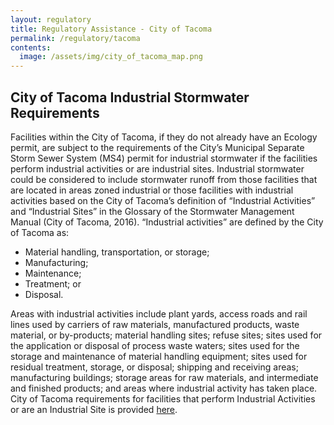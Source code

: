 ```yaml
---
layout: regulatory
title: Regulatory Assistance - City of Tacoma
permalink: /regulatory/tacoma
contents:
  image: /assets/img/city_of_tacoma_map.png
---
```


## City of Tacoma Industrial Stormwater Requirements

Facilities within the City of Tacoma, if they do not already have an Ecology permit, are subject to the requirements of the City’s Municipal Separate Storm Sewer System (MS4) permit for industrial stormwater if the facilities perform industrial activities or are industrial sites. Industrial stormwater could be considered to include stormwater runoff from those facilities that are located in areas zoned industrial or those facilities with industrial activities based on the City of Tacoma’s definition of “Industrial Activities” and “Industrial Sites” in the Glossary of the Stormwater Management Manual (City of Tacoma, 2016). “Industrial activities” are defined by the City of Tacoma as:

- Material handling, transportation, or storage;
- Manufacturing;
- Maintenance;
- Treatment; or
- Disposal.

Areas with industrial activities include plant yards, access roads and rail lines used by carriers of raw materials, manufactured products, waste material, or by-products; material handling sites; refuse sites; sites used for the application or disposal of process waste waters; sites used for the storage and maintenance of material handling equipment; sites used for residual treatment, storage, or disposal; shipping and receiving areas; manufacturing buildings; storage areas for raw materials, and intermediate and finished products; and areas where industrial activity has taken place. City of Tacoma requirements for facilities that perform Industrial Activities or are an Industrial Site is provided [here](https://www.cityoftacoma.org/government/city_departments/environmentalservices/surface_water/stormwater_management_program).
